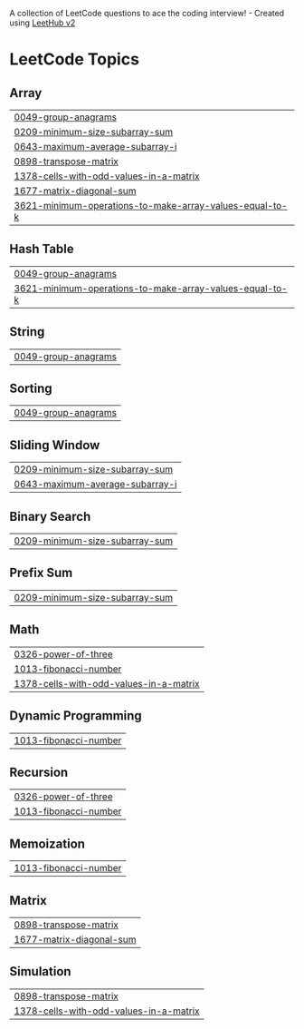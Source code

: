 A collection of LeetCode questions to ace the coding interview! - Created using [LeetHub v2](https://github.com/arunbhardwaj/LeetHub-2.0)
<!---LeetCode Topics Start-->
# LeetCode Topics
## Array
|  |
| ------- |
| [0049-group-anagrams](https://github.com/Billasrujan/Leetcode_Problems/tree/master/0049-group-anagrams) |
| [0209-minimum-size-subarray-sum](https://github.com/Billasrujan/Leetcode_Problems/tree/master/0209-minimum-size-subarray-sum) |
| [0643-maximum-average-subarray-i](https://github.com/Billasrujan/Leetcode_Problems/tree/master/0643-maximum-average-subarray-i) |
| [0898-transpose-matrix](https://github.com/Billasrujan/Leetcode_Problems/tree/master/0898-transpose-matrix) |
| [1378-cells-with-odd-values-in-a-matrix](https://github.com/Billasrujan/Leetcode_Problems/tree/master/1378-cells-with-odd-values-in-a-matrix) |
| [1677-matrix-diagonal-sum](https://github.com/Billasrujan/Leetcode_Problems/tree/master/1677-matrix-diagonal-sum) |
| [3621-minimum-operations-to-make-array-values-equal-to-k](https://github.com/Billasrujan/Leetcode_Problems/tree/master/3621-minimum-operations-to-make-array-values-equal-to-k) |
## Hash Table
|  |
| ------- |
| [0049-group-anagrams](https://github.com/Billasrujan/Leetcode_Problems/tree/master/0049-group-anagrams) |
| [3621-minimum-operations-to-make-array-values-equal-to-k](https://github.com/Billasrujan/Leetcode_Problems/tree/master/3621-minimum-operations-to-make-array-values-equal-to-k) |
## String
|  |
| ------- |
| [0049-group-anagrams](https://github.com/Billasrujan/Leetcode_Problems/tree/master/0049-group-anagrams) |
## Sorting
|  |
| ------- |
| [0049-group-anagrams](https://github.com/Billasrujan/Leetcode_Problems/tree/master/0049-group-anagrams) |
## Sliding Window
|  |
| ------- |
| [0209-minimum-size-subarray-sum](https://github.com/Billasrujan/Leetcode_Problems/tree/master/0209-minimum-size-subarray-sum) |
| [0643-maximum-average-subarray-i](https://github.com/Billasrujan/Leetcode_Problems/tree/master/0643-maximum-average-subarray-i) |
## Binary Search
|  |
| ------- |
| [0209-minimum-size-subarray-sum](https://github.com/Billasrujan/Leetcode_Problems/tree/master/0209-minimum-size-subarray-sum) |
## Prefix Sum
|  |
| ------- |
| [0209-minimum-size-subarray-sum](https://github.com/Billasrujan/Leetcode_Problems/tree/master/0209-minimum-size-subarray-sum) |
## Math
|  |
| ------- |
| [0326-power-of-three](https://github.com/Billasrujan/Leetcode_Problems/tree/master/0326-power-of-three) |
| [1013-fibonacci-number](https://github.com/Billasrujan/Leetcode_Problems/tree/master/1013-fibonacci-number) |
| [1378-cells-with-odd-values-in-a-matrix](https://github.com/Billasrujan/Leetcode_Problems/tree/master/1378-cells-with-odd-values-in-a-matrix) |
## Dynamic Programming
|  |
| ------- |
| [1013-fibonacci-number](https://github.com/Billasrujan/Leetcode_Problems/tree/master/1013-fibonacci-number) |
## Recursion
|  |
| ------- |
| [0326-power-of-three](https://github.com/Billasrujan/Leetcode_Problems/tree/master/0326-power-of-three) |
| [1013-fibonacci-number](https://github.com/Billasrujan/Leetcode_Problems/tree/master/1013-fibonacci-number) |
## Memoization
|  |
| ------- |
| [1013-fibonacci-number](https://github.com/Billasrujan/Leetcode_Problems/tree/master/1013-fibonacci-number) |
## Matrix
|  |
| ------- |
| [0898-transpose-matrix](https://github.com/Billasrujan/Leetcode_Problems/tree/master/0898-transpose-matrix) |
| [1677-matrix-diagonal-sum](https://github.com/Billasrujan/Leetcode_Problems/tree/master/1677-matrix-diagonal-sum) |
## Simulation
|  |
| ------- |
| [0898-transpose-matrix](https://github.com/Billasrujan/Leetcode_Problems/tree/master/0898-transpose-matrix) |
| [1378-cells-with-odd-values-in-a-matrix](https://github.com/Billasrujan/Leetcode_Problems/tree/master/1378-cells-with-odd-values-in-a-matrix) |
<!---LeetCode Topics End-->